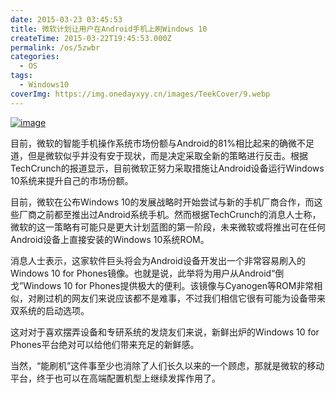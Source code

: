 ```yaml
---
date: 2015-03-23 03:45:53
title: 微软计划让用户在Android手机上刷Windows 10
createTime: 2015-03-22T19:45:53.000Z
permalink: /os/5zwbr
categories:
  - OS
tags:
  - Windows10
coverImg: https://img.onedayxyy.cn/images/TeekCover/9.webp
---
```


[![image](/public/2015/03/wpid-322090718725.jpg)](/public/2015/03/wpid-322090718725.jpg) 


目前，微软的智能手机操作系统市场份额与Android的81%相比起来的确微不足道，但是微软似乎并没有安于现状，而是决定采取全新的策略进行反击。根据TechCrunch的报道显示，目前微软正努力采取措施让Android设备运行Windows 10系统来提升自己的市场份额。

目前，微软在公布Windows 10的发展战略时开始尝试与新的手机厂商合作，而这些厂商之前都至推出过Android系统手机。然而根据TechCrunch的消息人士称，微软的这一策略有可能只是更大计划蓝图的第一阶段，未来微软或将推出可在任何Android设备上直接安装的Windows 10系统ROM。

消息人士表示，这家软件巨头将会为Android设备开发出一个非常容易刷入的Windows 10 for Phones镜像。也就是说，此举将为用户从Android“倒戈”Windows 10 for Phones提供极大的便利。该镜像与Cyanogen等ROM非常相似，对刷过机的网友们来说应该都不是难事，不过我们相信它很有可能为设备带来双系统的启动选项。

这对对于喜欢摆弄设备和专研系统的发烧友们来说，新鲜出炉的Windows 10 for Phones平台绝对可以给他们带来充足的新鲜感。

当然，“能刷机”这件事至少也消除了人们长久以来的一个顾虑，那就是微软的移动平台，终于也可以在高端配置机型上继续发挥作用了。
